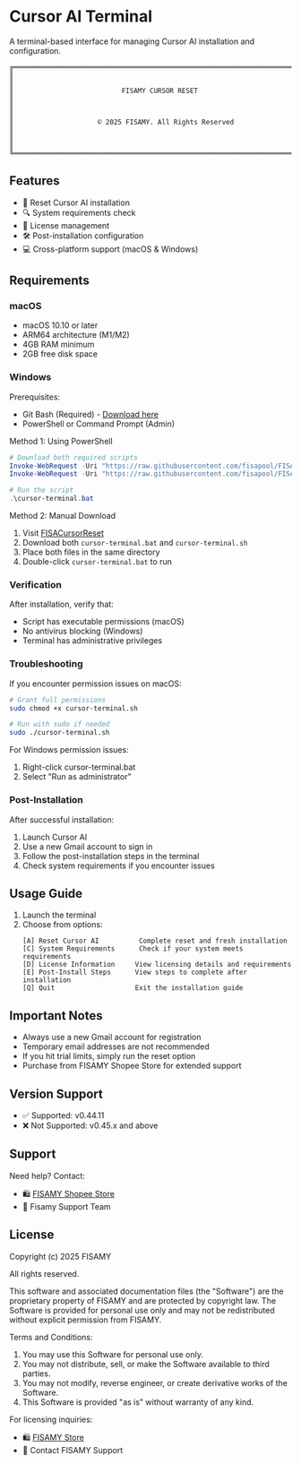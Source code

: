 # Cursor AI Terminal

A terminal-based interface for managing Cursor AI installation and configuration.

```
╔═══════════════════════════════════════════════════════════════════════════╗
║                                                                           ║
║                           FISAMY CURSOR RESET                             ║
║                                                                           ║
║                     © 2025 FISAMY. All Rights Reserved                    ║
║                                                                           ║
╚═══════════════════════════════════════════════════════════════════════════╝
```

## Features

- 🔄 Reset Cursor AI installation
- 🔍 System requirements check
- 📝 License management
- 🛠️ Post-installation configuration
- 💻 Cross-platform support (macOS & Windows)

## Requirements

### macOS
- macOS 10.10 or later
- ARM64 architecture (M1/M2)
- 4GB RAM minimum
- 2GB free disk space

### Windows

Prerequisites:
- Git Bash (Required) - [Download here](https://git-scm.com/download/win)
- PowerShell or Command Prompt (Admin)

Method 1: Using PowerShell
```powershell
# Download both required scripts
Invoke-WebRequest -Uri "https://raw.githubusercontent.com/fisapool/FISACursorReset/main/cursor-terminal.bat" -OutFile "cursor-terminal.bat"
Invoke-WebRequest -Uri "https://raw.githubusercontent.com/fisapool/FISACursorReset/main/cursor-terminal.sh" -OutFile "cursor-terminal.sh"

# Run the script
.\cursor-terminal.bat
```

Method 2: Manual Download
1. Visit [FISACursorReset](https://github.com/fisapool/FISACursorReset)
2. Download both `cursor-terminal.bat` and `cursor-terminal.sh`
3. Place both files in the same directory
4. Double-click `cursor-terminal.bat` to run

### Verification

After installation, verify that:
- Script has executable permissions (macOS)
- No antivirus blocking (Windows)
- Terminal has administrative privileges

### Troubleshooting

If you encounter permission issues on macOS:
```bash
# Grant full permissions
sudo chmod +x cursor-terminal.sh

# Run with sudo if needed
sudo ./cursor-terminal.sh
```

For Windows permission issues:
1. Right-click cursor-terminal.bat
2. Select "Run as administrator"

### Post-Installation

After successful installation:
1. Launch Cursor AI
2. Use a new Gmail account to sign in
3. Follow the post-installation steps in the terminal
4. Check system requirements if you encounter issues

## Usage Guide

1. Launch the terminal
2. Choose from options:
   ```
   [A] Reset Cursor AI          Complete reset and fresh installation
   [C] System Requirements      Check if your system meets requirements
   [D] License Information     View licensing details and requirements
   [E] Post-Install Steps      View steps to complete after installation
   [Q] Quit                    Exit the installation guide
   ```

## Important Notes

- Always use a new Gmail account for registration
- Temporary email addresses are not recommended
- If you hit trial limits, simply run the reset option
- Purchase from FISAMY Shopee Store for extended support

## Version Support

- ✅ Supported: v0.44.11
- ❌ Not Supported: v0.45.x and above

## Support

Need help? Contact:
- 🛍️ [FISAMY Shopee Store](https://fisamy.rhinopal.top/)
- 📧 Fisamy Support Team

## License

Copyright (c) 2025 FISAMY

All rights reserved.

This software and associated documentation files (the "Software") are the proprietary 
property of FISAMY and are protected by copyright law. The Software is provided for 
personal use only and may not be redistributed without explicit permission from FISAMY.

Terms and Conditions:

1. You may use this Software for personal use only.
2. You may not distribute, sell, or make the Software available to third parties.
3. You may not modify, reverse engineer, or create derivative works of the Software.
4. This Software is provided "as is" without warranty of any kind.

For licensing inquiries:
- 🛍️ [FISAMY Store](https://shopee.com.my/fisa_trading?)
- 📧 Contact FISAMY Support